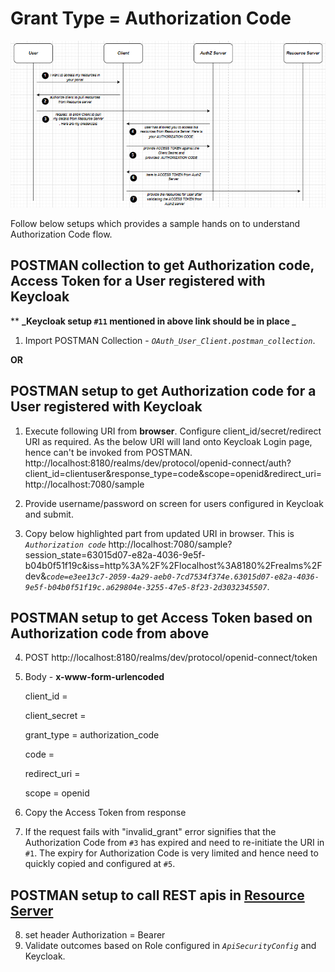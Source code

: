 # Grant Type = Authorization Code
![ScreenShot](/images/authz-code-GT.PNG?raw=true)

Follow below setups which provides a sample hands on to understand Authorization Code flow.
  
  ## POSTMAN collection to get Authorization code, Access Token for a User registered with Keycloak
  **  **_Keycloak setup `#11` mentioned in above link should be in place _**
   1. Import POSTMAN Collection - _`OAuth_User_Client.postman_collection`_.
   
   **OR**
  ## POSTMAN setup to get Authorization code for a User registered with Keycloak
 
  1. Execute following URI from **browser**. Configure client_id/secret/redirect URI as required. As the below URI will land onto Keycloak Login page, hence can't be invoked from POSTMAN. 
      http://localhost:8180/realms/dev/protocol/openid-connect/auth?client_id=clientuser&response_type=code&scope=openid&redirect_uri=http://localhost:7080/sample 
    
  2. Provide username/password on screen for users configured in Keycloak and submit.
  3. Copy below highlighted part from updated URI in browser. This is _`Authorization code`_
   http://localhost:7080/sample?session_state=63015d07-e82a-4036-9e5f-b04b0f51f19c&iss=http%3A%2F%2Flocalhost%3A8180%2Frealms%2Fdev&_`code=e3ee13c7-2059-4a29-aeb0-7cd7534f374e.63015d07-e82a-4036-9e5f-b04b0f51f19c.a629804e-3255-47e5-8f23-2d3032345507`_.
   
  ## POSTMAN setup to get Access Token based on Authorization code from above
   
   4. POST http://localhost:8180/realms/dev/protocol/openid-connect/token
   5. Body - **x-www-form-urlencoded**
   
      client_id = 
      
      client_secret = 
      
      grant_type = authorization_code
      
      code = <above highlighted code> 
      
      redirect_uri =
      
      scope = openid
      
   6. Copy the Access Token from response
   7. If the request fails with "invalid_grant" error signifies that the Authorization Code from `#3` has expired and need to re-initiate the URI in `#1`. The expiry for Authorization Code is very limited and hence need to quickly copied and configured at `#5`.
   
  ## POSTMAN setup to call REST apis in [Resource Server](https://github.com/arijitdeb1/spring-security-6/tree/main/security-oauth2-ResourceServer)
   8. set header Authorization = Bearer <Access Token>
   9. Validate outcomes based on Role configured in _`ApiSecurityConfig`_ and Keycloak.
      